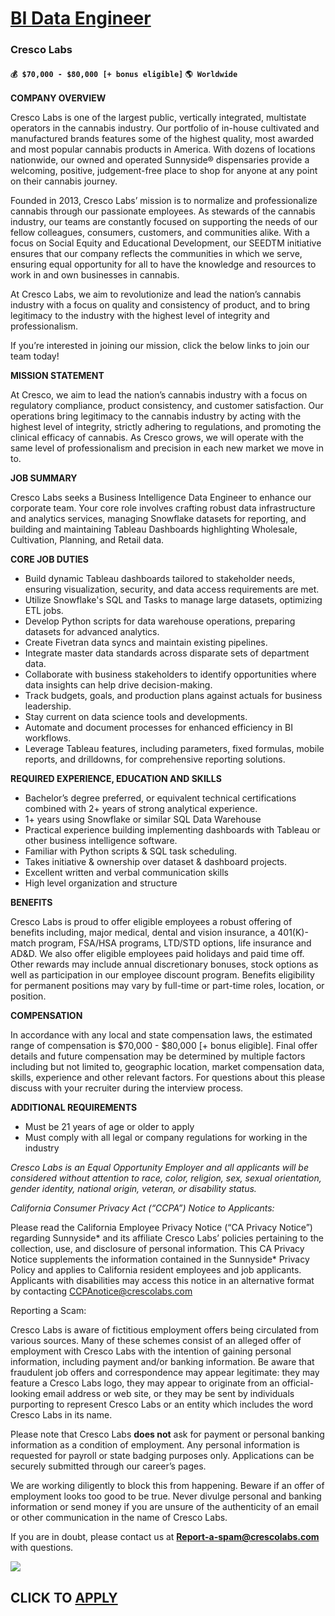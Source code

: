 # [BI Data Engineer](https://www.remotewlb.com/apply/bi-data-engineer-90533)  
### Cresco Labs  
#### `💰 $70,000 - $80,000 [+ bonus eligible]` `🌎 Worldwide`  

**COMPANY OVERVIEW**

Cresco Labs is one of the largest public, vertically integrated, multistate operators in the cannabis industry. Our portfolio of in-house cultivated and manufactured brands features some of the highest quality, most awarded and most popular cannabis products in America. With dozens of locations nationwide, our owned and operated Sunnyside® dispensaries provide a welcoming, positive, judgement-free place to shop for anyone at any point on their cannabis journey.  
  
Founded in 2013, Cresco Labs’ mission is to normalize and professionalize cannabis through our passionate employees. As stewards of the cannabis industry, our teams are constantly focused on supporting the needs of our fellow colleagues, consumers, customers, and communities alike. With a focus on Social Equity and Educational Development, our SEEDTM initiative ensures that our company reflects the communities in which we serve, ensuring equal opportunity for all to have the knowledge and resources to work in and own businesses in cannabis.  
  
At Cresco Labs, we aim to revolutionize and lead the nation’s cannabis industry with a focus on quality and consistency of product, and to bring legitimacy to the industry with the highest level of integrity and professionalism.  
  
If you’re interested in joining our mission, click the below links to join our team today!

**MISSION STATEMENT**

At Cresco, we aim to lead the nation’s cannabis industry with a focus on regulatory compliance, product consistency, and customer satisfaction. Our operations bring legitimacy to the cannabis industry by acting with the highest level of integrity, strictly adhering to regulations, and promoting the clinical efficacy of cannabis. As Cresco grows, we will operate with the same level of professionalism and precision in each new market we move in to.

 **JOB SUMMARY**

Cresco Labs seeks a Business Intelligence Data Engineer to enhance our corporate team. Your core role involves crafting robust data infrastructure and analytics services, managing Snowflake datasets for reporting, and building and maintaining Tableau Dashboards highlighting Wholesale, Cultivation, Planning, and Retail data.

**CORE JOB DUTIES**

  * Build dynamic Tableau dashboards tailored to stakeholder needs, ensuring visualization, security, and data access requirements are met.
  * Utilize Snowflake's SQL and Tasks to manage large datasets, optimizing ETL jobs.
  * Develop Python scripts for data warehouse operations, preparing datasets for advanced analytics.
  * Create Fivetran data syncs and maintain existing pipelines.
  * Integrate master data standards across disparate sets of department data.
  * Collaborate with business stakeholders to identify opportunities where data insights can help drive decision-making.
  * Track budgets, goals, and production plans against actuals for business leadership.
  * Stay current on data science tools and developments.
  * Automate and document processes for enhanced efficiency in BI workflows.
  * Leverage Tableau features, including parameters, fixed formulas, mobile reports, and drilldowns, for comprehensive reporting solutions.

**REQUIRED EXPERIENCE, EDUCATION AND SKILLS**

  * Bachelor’s degree preferred, or equivalent technical certifications combined with 2+ years of strong analytical experience.
  * 1+ years using Snowflake or similar SQL Data Warehouse
  * Practical experience building implementing dashboards with Tableau or other business intelligence software.
  * Familiar with Python scripts & SQL task scheduling.
  * Takes initiative & ownership over dataset & dashboard projects.
  * Excellent written and verbal communication skills
  * High level organization and structure

**BENEFITS**

Cresco Labs is proud to offer eligible employees a robust offering of benefits including, major medical, dental and vision insurance, a 401(K)-match program, FSA/HSA programs, LTD/STD options, life insurance and AD&D. We also offer eligible employees paid holidays and paid time off. Other rewards may include annual discretionary bonuses, stock options as well as participation in our employee discount program. Benefits eligibility for permanent positions may vary by full-time or part-time roles, location, or position.

**COMPENSATION**

In accordance with any local and state compensation laws, the estimated range of compensation is $70,000 - $80,000 [+ bonus eligible]. Final offer details and future compensation may be determined by multiple factors including but not limited to, geographic location, market compensation data, skills, experience and other relevant factors. For questions about this please discuss with your recruiter during the interview process.

**ADDITIONAL REQUIREMENTS**

  * Must be 21 years of age or older to apply
  * Must comply with all legal or company regulations for working in the industry 

_Cresco Labs is an Equal Opportunity Employer and all applicants will be considered without attention to race, color, religion, sex, sexual orientation, gender identity, national origin, veteran, or disability status._

_California Consumer Privacy Act (“CCPA”) Notice to Applicants:_

Please read the California Employee Privacy Notice (“CA Privacy Notice”) regarding Sunnyside* and its affiliate Cresco Labs’ policies pertaining to the collection, use, and disclosure of personal information. This CA Privacy Notice supplements the information contained in the Sunnyside* Privacy Policy and applies to California resident employees and job applicants. Applicants with disabilities may access this notice in an alternative format by contacting CCPAnotice@crescolabs.com

Reporting a Scam:  
  
Cresco Labs is aware of fictitious employment offers being circulated from various sources. Many of these schemes consist of an alleged offer of employment with Cresco Labs with the intention of gaining personal information, including payment and/or banking information. Be aware that fraudulent job offers and correspondence may appear legitimate: they may feature a Cresco Labs logo, they may appear to originate from an official-looking email address or web site, or they may be sent by individuals purporting to represent Cresco Labs or an entity which includes the word Cresco Labs in its name.  
  
Please note that Cresco Labs **does not** ask for payment or personal banking information as a condition of employment. Any personal information is requested for payroll or state badging purposes only. Applications can be securely submitted through our career’s pages.

We are working diligently to block this from happening. Beware if an offer of employment looks too good to be true. Never divulge personal and banking information or send money if you are unsure of the authenticity of an email or other communication in the name of Cresco Labs.

If you are in doubt, please contact us at **Report-a-spam@crescolabs.com** with questions.

![](https://remotive.com/job/track/1905733/blank.gif?source=public_api)  
## CLICK TO [APPLY](https://www.remotewlb.com/apply/bi-data-engineer-90533)


